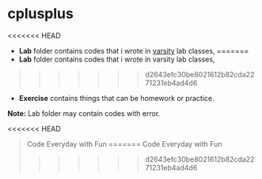 # cplusplus
<<<<<<< HEAD
* **Lab** folder contains codes that i wrote in [varsity](https://www.aiub.edu) lab classes, 
=======
* **Lab** folder contains codes that i wrote in varsity lab classes,
>>>>>>> d2643efc30be8021612b82cda2271231eb4ad4d6
* **Exercise** contains things that can be homework or practice.

**Note:** Lab folder may contain codes with error.

<<<<<<< HEAD
> Code Everyday with Fun
=======
>Code Everyday with Fun
>>>>>>> d2643efc30be8021612b82cda2271231eb4ad4d6
